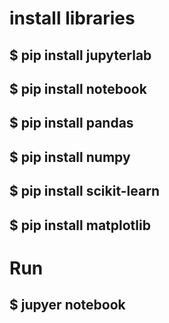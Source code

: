 # install libraries
## $ pip install jupyterlab
## $ pip install notebook
## $ pip install pandas
## $ pip install numpy
## $ pip install scikit-learn
## $ pip install matplotlib


# Run
## $ jupyer notebook
